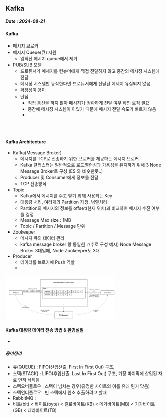 ## Kafka
##### Date : 2024-08-21   


#### Kafka    
- 메시지 브로커 
- 메시지 Queue(큐) 지원
  - 읽혀진 메시지 queue에서 제거
- PUB/SUB 모델
  - 프로듀서가 메세지를 컨슈머에게 직접 전달하지 않고 중간의 메시징 시스템에 전달
  - 메시징 시스템만 동작한다면 프로듀서에게 전달된 메세지 유실되지 않음
  - 확장성이 용이
  - 단점
    - 직접 통신을 하지 않아 메시지가 정확하게 전달 여부 확인 로직 필요
    - 중간에 메시징 시스템이 이있기 때문에 메시지 전달 속도가 빠르지 않음
    - 


    
</br></br>  


#### Kafka Architecture 
+ Kafka(Message Broker)
  + 메시지를 TCP로 전송하기 위한 브로커를 제공하는 메시지 브로커
  + Kafka 클러스터는 일반적으로 로드밸런싱과 가용성을 유지하기 위해 3 Node Message Broker로 구성 (ES 와 비슷한듯..) 
  + Producer 및 Consumer에게 정보를 전달
  + TCP 전송방식   
+ Topic
  + Kafka에서 메시지를 주고 받기 위해 사용되는 Key
  + 대용량 처리, 여러개의 Partition 지정, 병렬처리 
  + Partition의 메시지의 정보를 offset(현재 위치)과 비교하여 메시지 수진 여부를 결정
  + Message Max size : 1MB 
  + Topic / Partition / Message 단위
+ Zookeeper
  + 메시지 큐의 데이터 관리
  + kafka message broker 랑 동일한 개수로 구성      예시) Node Message Broker 3대일때, Node Zookeeper도 3대 
+ Producer
  + 데이터를 브로커에 Push 역할
  + 
<img src = "img/kafka_img.png" width = "350" height = "140"/></br>    

#### Kafka 대용량 데이터 전송 방법 & 환경설절
+ 

##### 용어정리
+ 큐(QUEUE) : FIFO(선입선출, First In First Out) 구조, 
+ 스택(STACK) : LIFO(후입선출, Last In First Out) 구조, 가장 마지막에 삽입된 자료 먼저 삭제됨
+ 스택오버플로우 : 스택이 넘치는 경우(유명한 사이트의 이름 유래 된거 맞음)
+ 스택언더플로우 : 빈 스택에서 원소 추출하려고 할때
+ RabbitMQ : 
+ 비트(bit) < 바이트(byte) < 킬로바이트(KB) < 메가바이트(MB) < 기가바이트(GB) < 테라바이트(TB)






